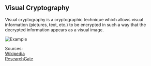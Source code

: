 ## Visual Cryptography 
Visual cryptography is a cryptographic technique which allows visual information (pictures, text, etc.) to be encrypted in such a way that the decrypted information appears as a visual image.

![Example](src\main\resources\programFile\example.png)

Sources: <br/>
[Wikipedia](https://en.wikipedia.org/wiki/Visual_cryptography) <br />
[ResearchGate](https://www.researchgate.net/figure/Example-of-visual-cryptography_fig2_300715656)

